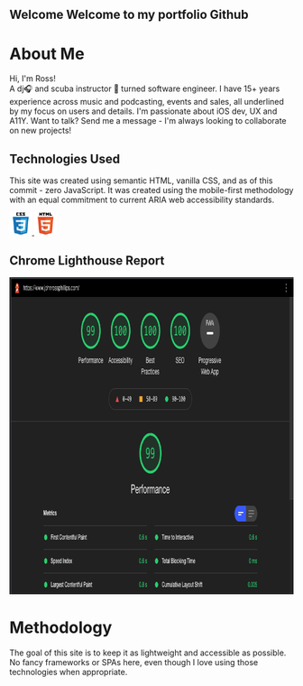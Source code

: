 ## Welcome Welcome to my portfolio Github
# About Me
Hi, I'm Ross! <br/>
A dj🎧  and scuba instructor 🤿  turned software engineer. I have 15+ years experience across music and podcasting, events and sales, all underlined by my focus on users and details. I'm passionate about iOS dev, UX and A11Y. Want to talk? Send me a message - I'm always looking to collaborate on new projects!


## Technologies Used
This site was created using semantic HTML, vanilla CSS, and
as of this commit - zero JavaScript. It was created using the mobile-first
methodology with an equal commitment to current ARIA web accessibility standards.

<div>
  <p>
    <a href="https://www.w3schools.com/css/" target="_blank">
      <img
        src="https://raw.githubusercontent.com/devicons/devicon/master/icons/css3/css3-original-wordmark.svg"
        alt="css3"
        width="40"
        height="40"
      />
    </a>
    <a href="https://www.w3.org/html/" target="_blank">
      <img
        src="https://raw.githubusercontent.com/devicons/devicon/master/icons/html5/html5-original-wordmark.svg"
        alt="html5"
        width="40"
        height="40"
      />
    </a>
<!--     <a
      href="https://developer.mozilla.org/en-US/docs/Web/JavaScript"
      target="_blank"
    >
      <img
        src="https://raw.githubusercontent.com/devicons/devicon/master/icons/javascript/javascript-original.svg"
        alt="javascript"
        width="40"
        height="40"
      />
    </a> -->
  </p>
</div>


## Chrome Lighthouse Report
 <img
        src="https://raw.githubusercontent.com/CrowdedAstronaut/ross-phillips-portfolio/main/images/ross-phillips-portfolio-lighthouse-desktop.png"
        alt="chrome lighthouse report"
        width="925"
        height="562"
      />


# Methodology
The goal of this site is to keep it as lightweight and accessible as possible. No fancy frameworks or SPAs here, even though I love using those technologies when appropriate.
